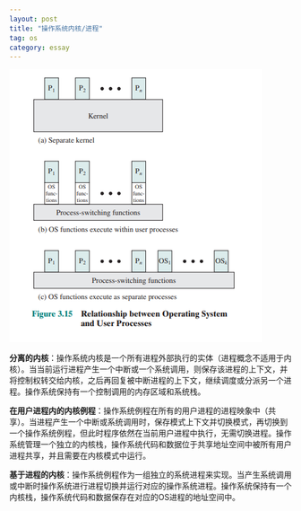```yaml
---
layout: post
title: "操作系统内核/进程"
tag: os
category: essay
---
```


![Operating System and User Processes](/assets/os_6.png)

**分离的内核**：操作系统内核是一个所有进程外部执行的实体（进程概念不适用于内核）。当当前运行进程产生一个中断或一个系统调用，则保存该进程的上下文，并将控制权转交给内核，之后再回复被中断进程的上下文，继续调度或分派另一个进程。操作系统保持有一个控制调用的内存区域和系统栈。

**在用户进程内的内核例程**：操作系统例程在所有的用户进程的进程映象中（共享）。当进程产生一个中断或系统调用时，保存模式上下文并切换模式，再切换到一个操作系统例程，但此时程序依然在当前用户进程中执行，无需切换进程。操作系统管理一个独立的内核栈，操作系统代码和数据位于共享地址空间中被所有用户进程共享，并且需要在内核模式中运行。

**基于进程的内核**：操作系统例程作为一组独立的系统进程来实现。当产生系统调用或中断时操作系统进行进程切换并运行对应的操作系统进程。操作系统保持有一个内核栈，操作系统代码和数据保存在对应的OS进程的地址空间中。

